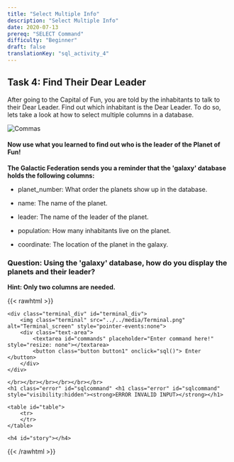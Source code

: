 ```yaml
---
title: "Select Multiple Info"
description: "Select Multiple Info"
date: 2020-07-13
prereq: "SELECT Command"
difficulty: "Beginner"
draft: false
translationKey: "sql_activity_4"
---
```

<!-- Links for javascript and CSS needed for drop down logic -->
<link rel="stylesheet" href="../../default/_default.css" type="text/css"></link>
<link rel="stylesheet" href="../_activity4.css" type="text/css"></link>
<script type="text/javascript" src="../../default/_default.js"></script>
<script type="text/javascript" src="../_activity4.js"></script>
<script type="text/javascript" src="../../default/alasql.js"></script>


<script>
	alasql("CREATE TABLE galaxy(planet_number INT, planet STRING, leader STRING, population INT, coordinates INT)");
	alasql("INSERT INTO galaxy VALUES (1,'Puzzle Land','Thomas Stewart',1000,1)");
	alasql("INSERT INTO galaxy VALUES (2,'Planet of Mold','Lucy Stewart',9000,3)");
	alasql("INSERT INTO galaxy VALUES (3,'Ice Cream Freezer Land','James Dunkeld',2000,5)");
	alasql("INSERT INTO galaxy VALUES (4,'Planet of Fun','Olivia Windsor',2000,6)");
	alasql("INSERT INTO galaxy VALUES (5,'Desert Quadrant','Chloe Canmore',6000,7)");
	alasql("INSERT INTO galaxy VALUES (6,'Planet of Boredom',' ',9000,8)");

	<!-- crashes site here
	alasql("INSERT INTO galaxy VALUES (7,'Nebula Planet','Harry Windsor',6000,9)");
	alasql("INSERT INTO galaxy VALUES (8,'Ocean World','Oliver Stuart',1000,10)");
	alasql("INSERT INTO galaxy VALUES (9,'Space Zone',' ',0,11)");
	alasql("INSERT INTO galaxy VALUES (10,'Eeh-Eeh','Amelia Tudor',9000,24)");
	alasql("INSERT INTO galaxy VALUES (11,'Planet of Pizza',' ',1000,27)");
	alasql("INSERT INTO galaxy VALUES (12,'Planet of Tacos','Jack Planta',0,60)");
	-->
</script>

<!-- Embed YouTube Video Link here when ready -->

## Task 4: Find Their Dear Leader

After going to the Capital of Fun, you are told by the inhabitants to talk to their Dear Leader. Find out which inhabitant is the Dear Leader.
To do so, lets take a look at how to select multiple columns in a database.

![Commas](../assets/Commas.png)

#### Now use what you learned to find out who is the leader of the Planet of Fun!
**The Galactic Federation sends you a reminder that the 'galaxy' database holds the following columns:**

* planet_number: What order the planets show up in the database.

* name: The name of the planet.

* leader: The name of the leader of the planet.

* population: How many inhabitants live on the planet.

* coordinate: The location of the planet in the galaxy.

### Question: Using the 'galaxy' database, how do you display the planets and their leader?
**Hint: Only two columns are needed.**

<!-- SQL Type In Activity -->
{{< rawhtml >}}
	
	<div class="terminal_div" id="terminal_div">
		<img class="terminal" src="../../media/Terminal.png" alt="Terminal_screen" style="pointer-events:none">
		<div class="text-area">
			<textarea id="commands" placeholder="Enter command here!" style="resize: none"></textarea>
			<button class="button button1" onclick="sql()">	Enter </button>
		</div>
	</div>
	
	</br></br></br></br></br></br>
	<h1 class="error" id="sqlcommand" <h1 class="error" id="sqlcommand" style="visibility:hidden"><strong>ERROR INVALID INPUT></strong></h1>
	
	<table id="table">
		<tr>
		</tr>
	</table>
	
	<h4 id="story"></h4>
	
{{< /rawhtml >}}

<p>  </p>
